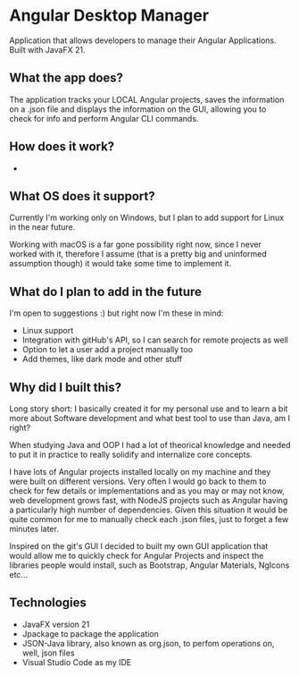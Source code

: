 # Angular Desktop Manager
Application that allows developers to manage their Angular Applications. Built with JavaFX 21.

## What the app does?
The application tracks your LOCAL Angular projects, saves the information on a .json file and displays the information on the GUI, allowing you to check for info and perform Angular CLI commands.

## How does it work?
- 

## What OS does it support?
Currently I'm working only on Windows, but I plan to add support for Linux in the near future. 

Working with macOS is a far gone possibility right now, since I never worked with it, therefore I assume (that is a pretty big and uninformed assumption though) it would take some time to implement it.

## What do I plan to add in the future
I'm open to suggestions :) but right now I'm these in mind:

- Linux support
- Integration with gitHub's API, so I can search for remote projects as well
- Option to let a user add a project manually too
- Add themes, like dark mode and other stuff

## Why did I built this?
Long story short: I basically created it for my personal use and to learn a bit more about Software development and what best tool to use than Java, am I right? 

When studying Java and OOP I had a lot of theorical knowledge and needed to put it in practice to really solidify and internalize core concepts.

I have lots of Angular projects installed locally on my machine and they were built on different versions. Very often I would go back to them to check for few details or implementations and as you may or may not know, web development grows fast, with NodeJS projects such as Angular having a particularly high number of dependencies. Given this situation it would be quite common for me to manually check each .json files, just to forget a few minutes later. 

Inspired on the git's GUI I decided to built my own GUI application that would allow me to quickly check for Angular Projects and inspect the libraries people would install, such as Bootstrap, Angular Materials, NgIcons etc...

## Technologies
- JavaFX version 21
- Jpackage to package the application
- JSON-Java library, also known as org.json, to perfom operations on, well, json files
- Visual Studio Code as my IDE